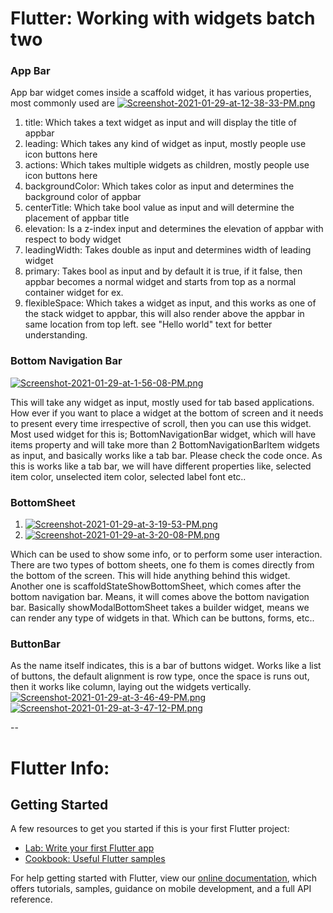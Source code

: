 # Flutter: Working with widgets batch two
### App Bar
App bar widget comes inside a scaffold widget, it has various properties, most commonly used are
[![Screenshot-2021-01-29-at-12-38-33-PM.png](https://i.postimg.cc/gr9Jbsz7/Screenshot-2021-01-29-at-12-38-33-PM.png)](https://postimg.cc/rRJcSStG)
1. title: Which takes a text widget as input and will display the title of appbar
2. leading: Which takes any kind of widget as input, mostly people use icon buttons here
3. actions: Which takes multiple widgets as children, mostly people use icon buttons here
4. backgroundColor: Which takes color as input and determines the background color of appbar
5. centerTitle: Which take bool value as input and will determine the placement of appbar title
6. elevation: Is a z-index input and determines the elevation of appbar with respect to body widget
7. leadingWidth: Takes double as input and determines width of leading widget
8. primary: Takes bool as input and by default it is true, if it false, then appbar becomes a normal widget and starts from top as a normal container widget for ex.
9. flexibleSpace: Which takes a widget as input, and this works as one of the stack widget to appbar, this will also render above the appbar in same location from top left. see "Hello world" text for better understanding.

### Bottom Navigation Bar
[![Screenshot-2021-01-29-at-1-56-08-PM.png](https://i.postimg.cc/C5Z0bGcJ/Screenshot-2021-01-29-at-1-56-08-PM.png)](https://postimg.cc/fSh1N9n0)

This will take any widget as input, mostly used for tab based applications. How ever if you want to place a widget at the bottom of screen and it needs to present every time irrespective of scroll, then you can use this widget. Most used widget for this is; BottomNavigationBar widget, which will have items property and will take more than 2 BottomNavigationBarItem widgets as input, and basically works like a tab bar. Please check the code once. As this is works like a tab bar, we will have different properties like, selected item color, unselected item color, selected label font etc..

### BottomSheet
1. [![Screenshot-2021-01-29-at-3-19-53-PM.png](https://i.postimg.cc/fL8P5fZG/Screenshot-2021-01-29-at-3-19-53-PM.png)](https://postimg.cc/WFJS1rd8)
2. [![Screenshot-2021-01-29-at-3-20-08-PM.png](https://i.postimg.cc/K87JJDD0/Screenshot-2021-01-29-at-3-20-08-PM.png)](https://postimg.cc/jD5HjN9f)

Which can be used to show some info, or to perform some user interaction. There are two types of bottom sheets, one fo them is comes directly from the bottom of the screen. This will hide anything behind this widget. Another one is scaffoldStateShowBottomSheet, which comes after the bottom navigation bar. Means, it will comes above the bottom navigation bar.
Basically showModalBottomSheet takes a builder widget, means we can render any type of widgets in that. Which can be buttons, forms, etc..

### ButtonBar
As the name itself indicates, this is a bar of buttons widget. Works like a list of buttons, the default alignment is row type, once the space is runs out, then it works like column, laying out the widgets vertically.
[![Screenshot-2021-01-29-at-3-46-49-PM.png](https://i.postimg.cc/pTKQkD82/Screenshot-2021-01-29-at-3-46-49-PM.png)](https://postimg.cc/YGqmCLbV)
[![Screenshot-2021-01-29-at-3-47-12-PM.png](https://i.postimg.cc/mZwCDZy6/Screenshot-2021-01-29-at-3-47-12-PM.png)](https://postimg.cc/7b5ftkcg)

--
 

# Flutter Info:
## Getting Started

A few resources to get you started if this is your first Flutter project:

- [Lab: Write your first Flutter app](https://flutter.dev/docs/get-started/codelab)
- [Cookbook: Useful Flutter samples](https://flutter.dev/docs/cookbook)

For help getting started with Flutter, view our
[online documentation](https://flutter.dev/docs), which offers tutorials,
samples, guidance on mobile development, and a full API reference.

